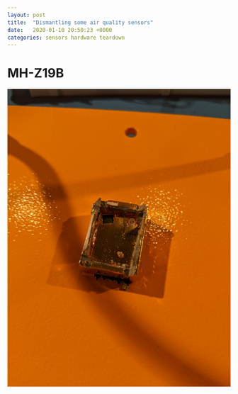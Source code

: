```yaml
---
layout: post
title:  "Dismantling some air quality sensors"
date:   2020-01-10 20:50:23 +0000
categories: sensors hardware teardown
---
```


# MH-Z19B

![Sensor](/images/MH-Z19B/PXL_20210110_190417458.jpg)
